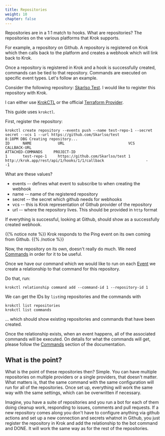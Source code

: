 ```yaml
---
title: Repositories
weight: 10
chapter: false
---
```


Repositories are in a 1:1 match to hooks. What are repositories? The repositories on the various platforms that Krok supports.

For example, a repository on Github. A repository is registered on Krok which then calls back to the platform and creates a webhook
which will link back to Krok.

Once a repository is registered in Krok and a hook is successfully created, commands can be tied to that repository. Commands are executed
on specific event types. Let's follow an example.

Consider the following repository: [Skarlso Test](https://github.com/Skarlso/test). I would like to register this repository with Krok.

I can either use [KrokCTL](https://github.com/krok-o/krokctl) or the official [Terraform Provider](https://github.com/krok-o/terraform-provider-krok).

This guide uses `krokctl`.

First, register the repository:

```console
krokctl create repository --events push --name test-repo-1 --secret secret --vcs 1 --url https://github.com/Skarlso/test
8:18PM DBG Creating repository...
ID      NAME            URL                             VCS     CALLBACK-URL                                                    ATTACHED-COMMANDS     PROJECT-ID
1       test-repo-1     https://github.com/Skarlso/test 1       http://krok.app/rest/api/1/hooks/1/1/callback                   -                     -1
```

What are these values?

- events -- defines what event to subscribe to when creating the webhook
- name -- name of the registered repository
- secret -- the secret which github needs for webhooks
- vcs -- this is Krok representation of Github provider of the repository
- url -- where the repository lives. This should be provided in `http` format

If everything is successful, looking at Github, should show as a successfully created webhook.

{{% notice note %}}
Krok responds to the Ping event on its own coming from Github.
{{% /notice %}}

Now, the repository on its own, doesn't really do much. We need [Commands](/commands) in order for it to be useful.

Once we have our command which we would like to run on each [Event](/events) we create a relationship to that command for this repository.

Do that, run:

```
krokctl relationship command add --command-id 1 --repository-id 1
```

We can get the IDs by `list`ing repositories and the commands with

```
krokctl list repositories
krokctl list commands
```

... which should show existing repositories and commands that have been created.

Once the relationship exists, when an event happens, all of the associated commands will be executed. On details for what the commands
will get, please follow the [Commands](/commands) section of the documentation.

## What is the point?

What is the point of these repositories then? Simple. You can have multiple repositories on multiple providers or a single providers, that doesn't matter.
What matters is, that the same command with the same configuration will run for all of the repositories. Once set up, everything will work the same way
with the same settings, which can be overwritten if necessary.

Imagine, you have a suite of repositories and you run a bot for each of them doing cleanup work, responding to issues, comments and pull requests.
If a new repository comes along you don't have to configure anything via github actions and set up a new connection and secrets whatnot in Github,
you just register the repository in Krok and add the relationship to the bot command and DONE. It will work the same way as for the rest of the repositories.